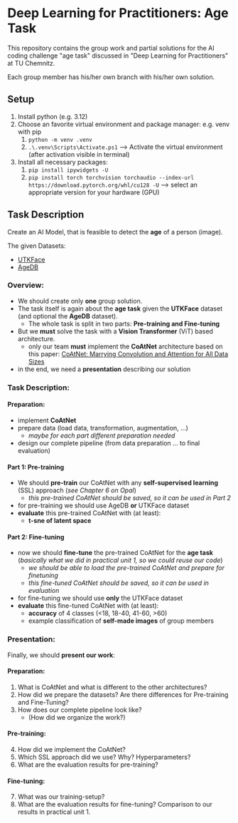 # Deep Learning for Practitioners: Age Task
This repository contains the group work and partial solutions for the AI coding challenge "age task" discussed in "Deep Learning for Practitioners" at TU Chemnitz.

Each group member has his/her own branch with his/her own solution.

## Setup
1. Install python (e.g. 3.12)
2. Choose an favorite virtual environment and package manager: e.g. venv with pip
   1. `python -m venv .venv`
   2. `.\.venv\Scripts\Activate.ps1` --> Activate the virtual environment (after activation visible in terminal)
3. Install all necessary packages:
   1. `pip install ipywidgets -U`
   2. `pip install torch torchvision torchaudio --index-url https://download.pytorch.org/whl/cu128 -U` --> select an appropriate version for your hardware (GPU)

## Task Description
Create an AI Model, that is feasible to detect the **age** of a person (image).

The given Datasets:
- [UTKFace](https://www.kaggle.com/datasets/jangedoo/utkface-new/data)
- [AgeDB](https://www.kaggle.com/datasets/nitingandhi/agedb-database)

### Overview:

- We should create only **one** group solution.
- The task itself is again about the **age task** given the **UTKFace** dataset (and optional the **AgeDB** dataset).
  - The whole task is split in two parts: **Pre-training and Fine-tuning**
- But we **must** solve the task with a **Vision Transformer** (ViT) based architecture.
  - only our team **must** implement the **CoAtNet** architecture based on this paper: [CoAtNet: Marrying Convolution and Attention for All Data Sizes](https://arxiv.org/abs/2106.04803)
- in the end, we need a **presentation** describing our solution

### Task Description:

#### Preparation:
- implement **CoAtNet**
- prepare data (load data, transformation, augmentation, ...)
  - *maybe for each part different preparation needed*
- design our complete pipeline (from data preparation ... to final evaluation)

#### Part 1: Pre-training
- We should **pre-train** our CoAtNet with any **self-supervised learning** (SSL) approach (*see Chapter 6 on Opal*)
  - *this pre-trained CoAtNet should be saved, so it can be used in Part 2*
- for pre-training we should use AgeDB **or** UTKFace dataset
- **evaluate** this pre-trained CoAtNet with (at least):
  - **t-sne of latent space**

#### Part 2: Fine-tuning
- now we should **fine-tune** the pre-trained CoAtNet for the **age task** (*basically what we did in practical unit 1, so we could reuse our code*)
  - *we should be able to load the pre-trained CoAtNet and prepare for finetuning*
  - *this fine-tuned CoAtNet should be saved, so it can be used in evaluation*
- for fine-tuning we should use **only** the UTKFace dataset
- **evaluate** this fine-tuned CoAtNet with (at least):
  - **accuracy** of 4 classes (<18, 18-40, 41-60, >60)
  - example classification of **self-made images** of group members

### Presentation:

Finally, we should **present our work**:

#### Preparation:
1. What is CoAtNet and what is different to the other architectures?
2. How did we prepare the datasets? Are there differences for Pre-training and Fine-Tuning?
3. How does our complete pipeline look like?
   - (How did we organize the work?)

#### Pre-training:
4. How did we implement the CoAtNet?
5. Which SSL approach did we use? Why? Hyperparameters?
6. What are the evaluation results for pre-training?

#### Fine-tuning:
7. What was our training-setup?
8. What are the evaluation results for fine-tuning? Comparison to our results in practical unit 1.